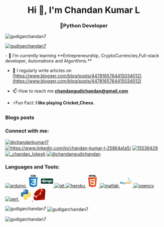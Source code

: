 <h1 align="center">Hi 👋, I'm Chandan Kumar L</h1>
<h3 align="center">🤔Python Developer</h3>

<p align="left"> <img src="https://komarev.com/ghpvc/?username=gudigarchandan7&label=Profile%20views&color=0e75b6&style=flat" alt="gudigarchandan7" /> </p>

<p align="left"> <a href="https://github.com/ryo-ma/github-profile-trophy"><img src="https://github-profile-trophy.vercel.app/?username=gudigarchandan7" alt="gudigarchandan7" /></a> </p>
- 🌱 I’m currently learning **Entrepreneurship, CryptoCurrencies,Full-stack developer, Automations and Algorithms.**

- 📝 I regularly write articles on [https://www.blogger.com/blog/posts/4478165764415034012](https://www.blogger.com/blog/posts/4478165764415034012)

- 📫 How to reach me **chandangudichandan@gmail.com**

- ⚡️Fun Fact: **I like playing Cricket,Chess.**

### Blogs posts
<!-- BLOG-POST-LIST:START -->
<!-- BLOG-POST-LIST:END -->

<h3 align="left">Connect with me:</h3>
<p align="left">
<a href="https://twitter.com/@chandankumarl7" target="blank"><img align="center" src="https://raw.githubusercontent.com/rahuldkjain/github-profile-readme-generator/master/src/images/icons/Social/twitter.svg" alt="@chandankumarl7" height="30" width="40" /></a>
<a href="https://linkedin.com/in/https://www.linkedin.com/in/chandan-kumar-l-25864a1a5/" target="blank"><img align="center" src="https://raw.githubusercontent.com/rahuldkjain/github-profile-readme-generator/master/src/images/icons/Social/linked-in-alt.svg" alt="https://www.linkedin.com/in/chandan-kumar-l-25864a1a5/" height="30" width="40" /></a>
<a href="https://stackoverflow.com/users/15536429" target="blank"><img align="center" src="https://raw.githubusercontent.com/rahuldkjain/github-profile-readme-generator/master/src/images/icons/Social/stack-overflow.svg" alt="15536429" height="30" width="40" /></a>
<a href="https://instagram.com/_chandan_lokesh" target="blank"><img align="center" src="https://raw.githubusercontent.com/rahuldkjain/github-profile-readme-generator/master/src/images/icons/Social/instagram.svg" alt="_chandan_lokesh" height="30" width="40" /></a>
<a href="https://medium.com/@chandangudichandan" target="blank"><img align="center" src="https://raw.githubusercontent.com/rahuldkjain/github-profile-readme-generator/master/src/images/icons/Social/medium.svg" alt="@chandangudichandan" height="30" width="40" /></a>
</p>

<h3 align="left">Languages and Tools:</h3>
<p align="left"> <a href="https://www.arduino.cc/" target="_blank"> <img src="https://cdn.worldvectorlogo.com/logos/arduino-1.svg" alt="arduino" width="40" height="40"/> </a> <a href="https://www.w3schools.com/css/" target="_blank"> <img src="https://raw.githubusercontent.com/devicons/devicon/master/icons/css3/css3-original-wordmark.svg" alt="css3" width="40" height="40"/> </a> <a href="https://www.djangoproject.com/" target="_blank"> <img src="https://raw.githubusercontent.com/devicons/devicon/master/icons/django/django-original.svg" alt="django" width="40" height="40"/> </a> <a href="https://git-scm.com/" target="_blank"> <img src="https://www.vectorlogo.zone/logos/git-scm/git-scm-icon.svg" alt="git" width="40" height="40"/> </a> <a href="https://heroku.com" target="_blank"> <img src="https://www.vectorlogo.zone/logos/heroku/heroku-icon.svg" alt="heroku" width="40" height="40"/> </a> <a href="https://www.w3.org/html/" target="_blank"> <img src="https://raw.githubusercontent.com/devicons/devicon/master/icons/html5/html5-original-wordmark.svg" alt="html5" width="40" height="40"/> </a> <a href="https://www.mathworks.com/" target="_blank"> <img src="https://upload.wikimedia.org/wikipedia/commons/2/21/Matlab_Logo.png" alt="matlab" width="40" height="40"/> </a> <a href="https://www.mysql.com/" target="_blank"> <img src="https://raw.githubusercontent.com/devicons/devicon/master/icons/mysql/mysql-original-wordmark.svg" alt="mysql" width="40" height="40"/> </a> <a href="https://opencv.org/" target="_blank"> <img src="https://www.vectorlogo.zone/logos/opencv/opencv-icon.svg" alt="opencv" width="40" height="40"/> </a> <a href="https://www.perl.org/" target="_blank"> <img src="https://api.iconify.design/logos-perl.svg" alt="perl" width="40" height="40"/> </a> <a href="https://www.python.org" target="_blank"> <img src="https://raw.githubusercontent.com/devicons/devicon/master/icons/python/python-original.svg" alt="python" width="40" height="40"/> </a> <a href="https://www.ruby-lang.org/en/" target="_blank"> <img src="https://raw.githubusercontent.com/devicons/devicon/master/icons/ruby/ruby-original.svg" alt="ruby" width="40" height="40"/> </a> </p>

<p><img align="left" src="https://github-readme-stats.vercel.app/api/top-langs?username=gudigarchandan7&show_icons=true&locale=en&layout=compact" alt="gudigarchandan7" /></p>

<p>&nbsp;<img align="center" src="https://github-readme-stats.vercel.app/api?username=gudigarchandan7&show_icons=true&locale=en" alt="gudigarchandan7" /></p>

<p><img align="center" src="https://github-readme-streak-stats.herokuapp.com/?user=gudigarchandan7&" alt="gudigarchandan7" /></p>
